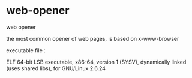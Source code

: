 # web-opener
web opener 

the most common opener of web pages, is based on x-www-browser

executable file : 

ELF 64-bit LSB  executable, x86-64, version 1 (SYSV), dynamically linked (uses shared libs), for GNU/Linux 2.6.24
